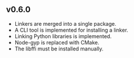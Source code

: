 ## v0.6.0

- Linkers are merged into a single package.
- A CLI tool is implemented for installing a linker.
- Linking Python libraries is implemented.
- Node-gyp is replaced with CMake.
- The libffi must be installed manually.